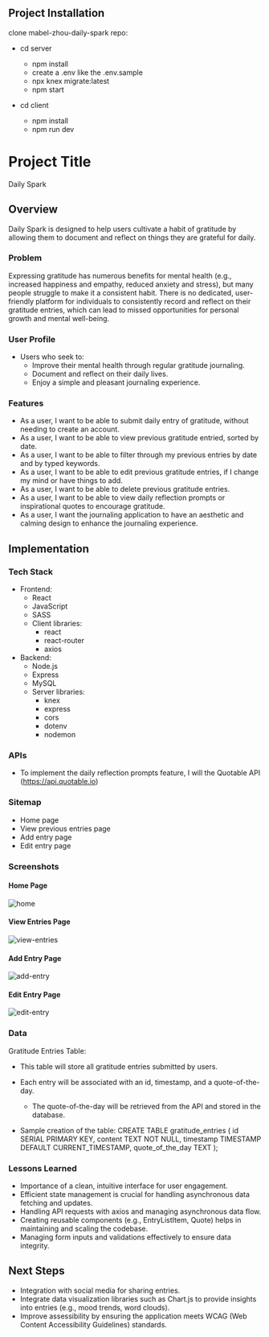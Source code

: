 ## Project Installation
clone mabel-zhou-daily-spark repo:
- cd server
  - npm install
  - create a .env like the .env.sample 
  - npx knex migrate:latest
  - npm start

- cd client
  - npm install
  - npm run dev

# Project Title

Daily Spark

## Overview

Daily Spark is designed to help users cultivate a habit of gratitude by allowing them to document and reflect on things they are grateful for daily.

### Problem

Expressing gratitude has numerous benefits for mental health (e.g., increased happiness and empathy, reduced anxiety and stress), but many people struggle to make it a consistent habit. There is no dedicated, user-friendly platform for individuals to consistently record and reflect on their gratitude entries, which can lead to missed opportunities for personal growth and mental well-being.

### User Profile

- Users who seek to:
  - Improve their mental health through regular gratitude journaling.
  - Document and reflect on their daily lives.
  - Enjoy a simple and pleasant journaling experience.

### Features

- As a user, I want to be able to submit daily entry of gratitude, without needing to create an account.
- As a user, I want to be able to view previous gratitude entried, sorted by date.
- As a user, I want to be able to filter through my previous entries by date and by typed keywords.
- As a user, I want to be able to edit previous gratitude entries, if I change my mind or have things to add.
- As a user, I want to be able to delete previous gratitude entries.
- As a user, I want to be able to view daily reflection prompts or inspirational quotes to encourage gratitude.
- As a user, I want the journaling application to have an aesthetic and calming design to enhance the journaling experience.

## Implementation

### Tech Stack

- Frontend:
  - React
  - JavaScript
  - SASS
  - Client libraries:
    - react
    - react-router
    - axios
- Backend:
  - Node.js
  - Express
  - MySQL
  - Server libraries:
    - knex
    - express
    - cors
    - dotenv
    - nodemon

### APIs

- To implement the daily reflection prompts feature, I will the Quotable API (https://api.quotable.io)

### Sitemap

- Home page
- View previous entries page
- Add entry page
- Edit entry page

### Screenshots

#### Home Page

![home](https://github.com/LuckyMabel/mabel-zhou-daily-spark/assets/164692455/ce6ccea1-1639-41e8-a29e-98c5f9ef077d)

#### View Entries Page

![view-entries](https://github.com/LuckyMabel/mabel-zhou-daily-spark/assets/164692455/dcae3f04-a6c4-4018-afa6-58193c54498c)

#### Add Entry Page

![add-entry](https://github.com/LuckyMabel/mabel-zhou-daily-spark/assets/164692455/6ffe8fb9-e32f-464e-8c01-c7546a8b398e)

#### Edit Entry Page

![edit-entry](https://github.com/LuckyMabel/mabel-zhou-daily-spark/assets/164692455/885dab0f-9e4d-488b-821d-a9356ac99ff0)

### Data

Gratitude Entries Table:

- This table will store all gratitude entries submitted by users.
- Each entry will be associated with an id, timestamp, and a quote-of-the-day.

  - The quote-of-the-day will be retrieved from the API and stored in the database.

- Sample creation of the table:
  CREATE TABLE gratitude_entries (
  id SERIAL PRIMARY KEY,
  content TEXT NOT NULL,
  timestamp TIMESTAMP DEFAULT CURRENT_TIMESTAMP,
  quote_of_the_day TEXT
  );

### Lessons Learned
- Importance of a clean, intuitive interface for user engagement.
- Efficient state management is crucial for handling asynchronous data fetching and updates.
- Handling API requests with axios and managing asynchronous data flow.
- Creating reusable components (e.g., EntryListItem, Quote) helps in maintaining and scaling the codebase.
- Managing form inputs and validations effectively to ensure data integrity.

## Next Steps

- Integration with social media for sharing entries.
- Integrate data visualization libraries such as Chart.js to provide insights into entries (e.g., mood trends, word clouds).
- Improve assessibility by ensuring the application meets WCAG (Web Content Accessibility Guidelines) standards.

